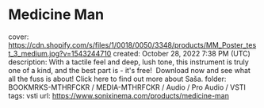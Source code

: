 # Medicine Man

cover: https://cdn.shopify.com/s/files/1/0018/0050/3348/products/MM_Poster_test_3_medium.jpg?v=1543244710
created: October 28, 2022 7:38 PM (UTC)
description: With a tactile feel and deep, lush tone, this instrument is truly one of a kind, and the best part is - it's free!  Download now and see what all the fuss is about! Click here to find out more about Saša.
folder: BOOKMRKS-MTHRFCKR / MEDIA-MTHRFCKR / Audio / Pro Audio / VSTI
tags: vsti
url: https://www.sonixinema.com/products/medicine-man